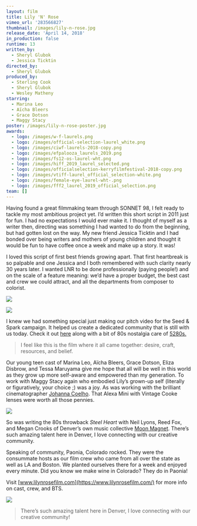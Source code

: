 ```yaml
---
layout: film
title: Lily 'N' Rose
vimeo_url: '283566827'
thumbnail: /images/lily-n-rose.jpg
release_date: 'April 14, 2018'
in_production: false
runtime: 13
written_by:
  - Sheryl Glubok
  - Jessica Ticktin
directed_by:
  - Sheryl Glubok
produced_by:
  - Sterling Cook
  - Sheryl Glubok
  - Wesley Matheny
starring:
  - Marina Leo
  - Aïcha Bleers
  - Grace Dotson
  - Maggy Stacy
poster: /images/lily-n-rose-poster.jpg
awards:
  - logo: /images/w-f-laurels.png
  - logo: /images/official-selection-laurel_white.png
  - logo: /images/ciwf-laurels-2018-copy.png
  - logo: /images/efpalooza_laurels_2019.png
  - logo: /images/fs12-os-laurel-wht.png
  - logo: /images/hiff_2019_laurel_selected.png
  - logo: /images/officialselection-kerryfilmfestival-2018-copy.png
  - logo: /images/vtiff-laurel_official_selection-white.png
  - logo: /images/female-eye-laurel-wht-.png
  - logo: /images/fff2_laurel_2019_official_selection.png
team: []
---
```

Having found a great filmmaking team through SONNET 98, I felt ready to tackle my most ambitious project yet. I’d written this short script in 2011 just for fun. I had no expectations I would ever make it. I thought of myself as a writer then, directing was something I had wanted to do from the beginning, but had gotten lost on the way. My new friend Jessica Ticktin and I had bonded over being writers and mothers of young children and thought it would be fun to have coffee once a week and make up a story. It was! 

I loved this script of first best friends growing apart. That first heartbreak is so palpable and one Jessica and I both remembered with such clarity nearly 30 years later. I wanted LNR to be done professionally (paying people!) and on the scale of a feature meaning: we’d have a proper budget, the best cast and crew we could attract, and all the departments from composer to colorist.

![](/images/lnr-betrayed.jpg)

![](/images/lily-n-rose-1.jpg)

I knew we had something special just making our pitch video for the Seed & Spark campaign. It helped us create a dedicated community that is still with us today. Check it out [here](https://vimeo.com/214587886) along with a bit of 80s nostalgia care of [5280s.](http://the80sareawesome.com/)

> I feel like this is the film where it all came together: desire, craft, resources, and belief.

Our young teen cast of Marina Leo, Aïcha Bleers, Grace Dotson, Eliza Disbrow, and Tessa Maruyama give me hope that all will be well in this world as they grow up more self-aware and empowered than my generation. To work with Maggy Stacy again who embodied Lily’s grown-up self (literally or figuratively, your choice ;) was a joy. As was working with the brilliant cinematographer [Johanna Coelho](https://www.johannacoelho.com/work). That Alexa Mini with Vintage Cooke lenses were worth all those pennies.

![](/images/lily-n-rose-2.jpg)

So was writing the 80s throwback *Steel Heart* with Neil Lyons, Reed Fox, and Megan Crooks of Denver’s own music collective [Moon Magnet](https://www.moonmagnetmusic.com/). There’s such amazing talent here in Denver, I love connecting with our creative community.

Speaking of community, Paonia, Colorado rocked. They were the consummate hosts as our film crew who came from all over the state as well as LA and Boston. We planted ourselves there for a week and enjoyed every minute. Did you know we make wine in Colorado? They do in Paonia!

Visit [www.lilynrosefilm.com](https://www.lilynrosefilm.com/) for more info on cast, crew, and BTS.

![](/images/lily-n-rose-3.jpg)

> There’s such amazing talent here in Denver, I love connecting with our creative community!